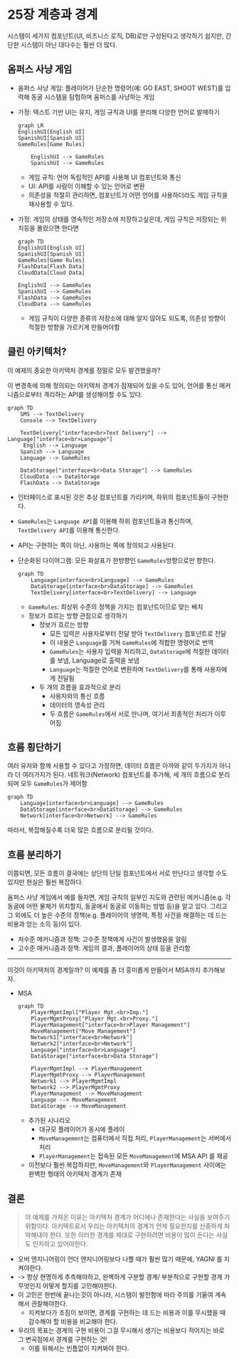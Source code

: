 # 25장 계층과 경계

시스템이 세가지 컴포넌트(UI, 비즈니스 로직, DB)로만 구성된다고 생각하기 쉽지만, 간단한 시스템이 아닌 대다수는 훨씬 더 많다.

## 옴퍼스 사냥 게임

- 옴퍼스 사냥 게임:  플레이어가 단순한 명령어(예: GO EAST, SHOOT WEST)를 입력해 동굴 시스템을 탐험하며 움퍼스를 사냥하는 게임
- 가정: 텍스트 기반 UI는 유지, 게임 규칙과 UI를 분리해 다양한 언어로 발매하기

    ```mermaid
    graph LR
    EnglishUI[English UI]
    SpanishUI[Spanish UI]
    GameRules[Game Rules]
    
        EnglishUI --> GameRules
        SpanishUI --> GameRules
    ```
    - 게임 규칙: 언어 독립적인 API를 사용해 UI 컴포넌트와 통신
    - UI: API를 사람이 이해할 수 있는 언어로 변환
    - 의존성을 적절히 관리하면, 컴포넌트가 어떤 언어를 사용하더라도 게임 규칙을 재사용할 수 있다.

- 가정: 게임의 상태를 영속적인 저장소에 저장하고싶은데, 게임 규칙은 저장되는 위치등을 몰랐으면 한다면
  ```mermaid
  graph TD
  EnglishUI[English UI]
  SpanishUI[Spanish UI]
  GameRules[Game Rules]
  FlashData[Flash Data]
  CloudData[Cloud Data]

  EnglishUI --> GameRules
  SpanishUI --> GameRules
  FlashData --> GameRules 
  CloudData --> GameRules 
  ```
    - 게임 규칙이 다양한 종류의 저장소에 대해 알지 않아도 되도록, 의존성 방향이 적절한 방향을 가르키게 만들어야함


## 클린 아키텍처?

이 예제의 중요한 아키텍처 경계를 정말로 모두 발견했을까?

이 변경축에 의해 정의되는 아키텍처 경계가 잠재되어 있을 수도 있어, 언어를 통신 매커니즘으로부터 격리하는 API를 생성해야할 수도 있다.
```mermaid
graph TD
    SMS --> TextDelivery
    Console --> TextDelivery

    TextDelivery["interface<br>Text Delivery"] --> Language["interface<br>Language"]
     English --> Language
    Spanish --> Language
    Language --> GameRules

    DataStorage["interface<br>Data Storage"] --> GameRules
    CloudData --> DataStorage
    FlashData --> DataStorage
```

- 인터페이스로 표시된 것은 추상 컴포넌트를 가리키며, 하위의 컴포넌트들이 구현한다.
- `GameRules`는 `Language API`를 이용해 하위 컴포넌트들과 통신하며, `TextDelivery API`를 이용해 통신한다.
- API는 구현하는 쪽이 아닌, 사용하는 쪽에 정의되고 사용된다.

- 단순화된 다이어그램:  모든 화살표가 한방향인 `GameRules`방향으로만 향한다.

    ```mermaid
    graph TD
        Language[interface<br>Language] --> GameRules
        DataStorage[interface<br>DataStorage] --> GameRules
        TextDelivery[interface<br>TextDelivery] --> Language
    ```

  - `GameRules`: 최상위 수준의 정책을 가지는 컴포넌트이므로 맞는 배치
  - 정보가 흐르는 방향 관점으로 생각하기
    - 정보가 흐르는 방향
      - 모든 입력은 사용자로부터 전달 받아 `TextDelivery` 컴포넌트로 전달
      - 이 내용은 `Language`를 거쳐 `GameRules`에 적합한 명령어로 번역
      - `GameRules`는 사용자 입력을 처리하고, `DataStorage`에 적절한 데이터를 보냄, Language로 출력을 보냄
      - `Language`는 적절한 언어로 변환하며 `TextDelivery`를 통해 사용자에게 전달됨
    - 두 개의 흐름을 효과적으로 분리
        - 사용자와의 통신 흐름
        - 데이터의 영속성 관리
        - 두 흐름은 `GameRules`에서 서로 만나며, 여기서 최종적인 처리가 이루어짐

## 흐름 횡단하기

여러 유저와 함께 사용할 수 있다고 가정하면, 데이터 흐름은 아까와 같이 두가지가 아니라 더 여러가지가 된다.
네트워크(Network) 컴포넌트를 추가해, 세 개의 흐름으로 분리되며 모두 `GameRules`가 제어함

```mermaid
graph TD
    Language[interface<br>Language] --> GameRules
    DataStorage[interface<br>DataStorage] --> GameRules
    Network[interface<br>Network] --> GameRules
```

따라서, 복잡해질수록 더욱 많은 흐름으로 분리될 것이다.

## 흐름 분리하기

이쯤되면, 모든 흐름이 결국에는 상단의 단일 컴포넌트에서 서로 만난다고 생각할 수도 있지만 현실은 훨씬 복잡하다.

옴퍼스 사냥 게임에서 예를 들자면, 게임 규칙의 일부인 지도와 관련된 메커니즘(e.g. 각 동굴에 어떤 물체가 위치할지, 동굴에서 동굴로 이동하는 방법 등)을 알고 있다.
그리고 그 외에도 더 높은 수준의 정책(e.g. 플레이어의 생명력, 특정 사건을 해결하는 데 드는 비용과 얻는 소득 등)이 있다.

- 저수준 메커니즘과 정책: 고수준 정책에게 사건이 발생했음을 알림
- 고수준 매커니즘과 정책: 게임의 결과, 플레이어의 상태 등을 관리함

---

이것이 아키텍처의 경계일까? 이 예제를 좀 더 흥미롭게 만들어서 MSA까지 추가해보자.

- MSA
    ```mermaid
    graph TD
        PlayerMgmtImpl["Player Mgt.<br>Imp."]
        PlayerMgmtProxy["Player Mgt.<br>Proxy."]
        PlayerManagement["interface<br>Player Management"]
        MoveManagement["Move Management"]
        Network1["interface<br>Network"]
        Network2["interface<br>Network"]
        Language["interface<br>Language"]
        DataStorage["interface<br>Data Storage"]
    
        PlayerMgmtImpl --> PlayerManagement
        PlayerMgmtProxy --> PlayerManagement
        Network1 --> PlayerMgmtImpl
        Network2 --> PlayerMgmtProxy
        PlayerManagement --> MoveManagement
        Language --> MoveManagement
        DataStorage --> MoveManagement
    ```
    - 추가된 시나리오
      - 대규모 플레이어가 동시에 플레이
      - `MoveManagement`는 컴퓨터에서 직접 처리, `PlayerManagement`는 서버에서 처리
      - `PlayerManagement`는 접속된 모든 `MoveManagement`에 MSA API 를 제공
    - 이전보다 훨씬 복잡하지만, `MoveManagement`와 `PlayerManagement` 사이에는 완벽한 형태의 아키텍처 경계가 존재

## 결론

> 이 예제를 가져온 이유는 아키텍처 경계가 어디에나 존재한다는 사실을 보여주기 위함이다.
> 아키텍트로서 우리는 아키텍처의 경계가 언제 필요한지를 신중하게 파악해내야 한다.
> 또한 이러한 경계를 제대로 구현하려면 비용이 많이 든다는 사실도 인지하고 있어야한다.

- 오버 엔지니어링이 언더 엔지니어링보다 나쁠 때가 훨씬 많기 때문에, YAGNI 를 지켜야한다.
- -> 항상 현명하게 추측해야하고, 완벽하게 구분할 경계/ 부분적으로 구현할 경계 가 무엇인지 어떻게 할지를 고민해야한다.
- 이 고민은 한번에 끝나는것이 아니라, 시스템이 발전함에 따라 주의를 기울여 계속해서 관찰해야한다.
    - 지켜보다가 조짐이 보이면, 경계를 구현하는 데 드는 비용과 이를 무시했을 때 감수해야 할 비용을 비교해야 한다.
- 우리의 목표는 경계의 구현 비용이 그걸 무시해서 생기는 비용보다 적어지는 바로 그 변곡점에서 경계를 구현하는 것!
    - 이를 위해서는 빈틈없이 지켜봐야 한다.